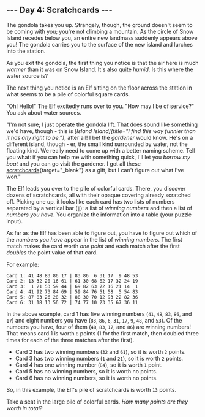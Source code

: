 ## \-\-- Day 4: Scratchcards \-\--

The gondola takes you up. Strangely, though, the ground doesn\'t seem to
be coming with you; you\'re not climbing a mountain. As the circle of
Snow Island recedes below you, an entire new landmass suddenly appears
above you! The gondola carries you to the surface of the new island and
lurches into the station.

As you exit the gondola, the first thing you notice is that the air here
is much *warmer* than it was on Snow Island. It\'s also quite *humid*.
Is this where the water source is?

The next thing you notice is an Elf sitting on the floor across the
station in what seems to be a pile of colorful square cards.

\"Oh! Hello!\" The Elf excitedly runs over to you. \"How may I be of
service?\" You ask about water sources.

\"I\'m not sure; I just operate the gondola lift. That does sound like
something we\'d have, though - this is *[Island
Island]{title="I find this way funnier than it has any right to be."}*,
after all! I bet the *gardener* would know. He\'s on a different island,
though - er, the small kind surrounded by water, not the floating kind.
We really need to come up with a better naming scheme. Tell you what: if
you can help me with something quick, I\'ll let you *borrow my boat* and
you can go visit the gardener. I got all these
[scratchcards](https://en.wikipedia.org/wiki/Scratchcard){target="_blank"}
as a gift, but I can\'t figure out what I\'ve won.\"

The Elf leads you over to the pile of colorful cards. There, you
discover dozens of scratchcards, all with their opaque covering already
scratched off. Picking one up, it looks like each card has two lists of
numbers separated by a vertical bar (`|`): a list of *winning numbers*
and then a list of *numbers you have*. You organize the information into
a table (your puzzle input).

As far as the Elf has been able to figure out, you have to figure out
which of the *numbers you have* appear in the list of *winning numbers*.
The first match makes the card worth *one point* and each match after
the first *doubles* the point value of that card.

For example:

    Card 1: 41 48 83 86 17 | 83 86  6 31 17  9 48 53
    Card 2: 13 32 20 16 61 | 61 30 68 82 17 32 24 19
    Card 3:  1 21 53 59 44 | 69 82 63 72 16 21 14  1
    Card 4: 41 92 73 84 69 | 59 84 76 51 58  5 54 83
    Card 5: 87 83 26 28 32 | 88 30 70 12 93 22 82 36
    Card 6: 31 18 13 56 72 | 74 77 10 23 35 67 36 11

In the above example, card 1 has five winning numbers (`41`, `48`, `83`,
`86`, and `17`) and eight numbers you have (`83`, `86`, `6`, `31`, `17`,
`9`, `48`, and `53`). Of the numbers you have, four of them (`48`, `83`,
`17`, and `86`) are winning numbers! That means card 1 is worth `8`
points (1 for the first match, then doubled three times for each of the
three matches after the first).

-   Card 2 has two winning numbers (`32` and `61`), so it is worth `2`
    points.
-   Card 3 has two winning numbers (`1` and `21`), so it is worth `2`
    points.
-   Card 4 has one winning number (`84`), so it is worth `1` point.
-   Card 5 has no winning numbers, so it is worth no points.
-   Card 6 has no winning numbers, so it is worth no points.

So, in this example, the Elf\'s pile of scratchcards is worth `13`
points.

Take a seat in the large pile of colorful cards. *How many points are
they worth in total?*
